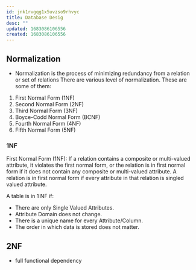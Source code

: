 ```yaml
---
id: jnk1rvgqg1x5uvzso9rhvyc
title: Database Desig
desc: ""
updated: 1683086106556
created: 1683086106556
---
```


## Normalization

- Normalization is the process of minimizing redundancy from a relation or set of relations
  There are various level of normalization. These are some of them:

1. First Normal Form (1NF)
2. Second Normal Form (2NF)
3. Third Normal Form (3NF)
4. Boyce-Codd Normal Form (BCNF)
5. Fourth Normal Form (4NF)
6. Fifth Normal Form (5NF)

### 1NF

First Normal Form (1NF):
If a relation contains a composite or multi-valued attribute, it violates the first normal form, or the relation is in first normal form if it does not contain any composite or multi-valued attribute. A relation is in first normal form if every attribute in that relation is singled valued attribute.

A table is in 1 NF if:

- There are only Single Valued Attributes.
- Attribute Domain does not change.
- There is a unique name for every Attribute/Column.
- The order in which data is stored does not matter.

## 2NF

- full functional dependency
